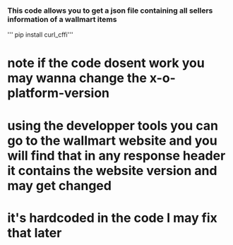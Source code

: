 ### This code allows you to get a json file containing  all sellers information of a wallmart items

''' pip install curl_cffi'''

# note if the code dosent work you may wanna change the x-o-platform-version 
# using the developper tools you can go to the wallmart website and you will find that in any response header it contains the website version and may get changed 
# it's hardcoded in the code I may fix that later

